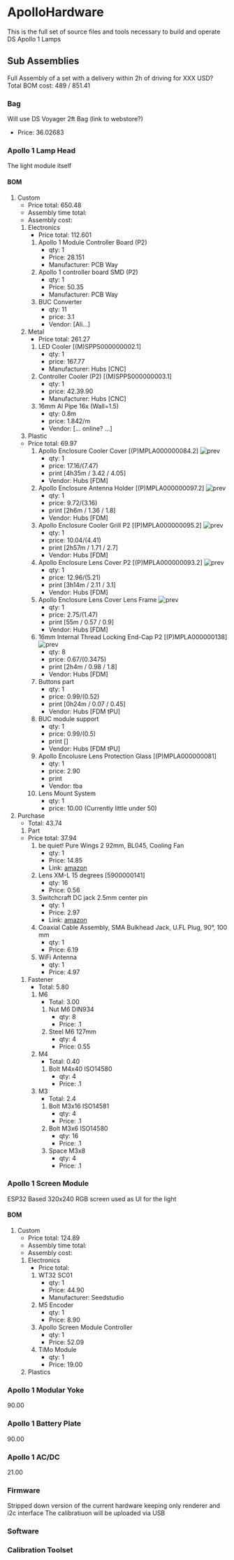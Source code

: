 # ApolloHardware
This is the full set of source files and tools necessary to build and operate DS Apollo 1 Lamps

## Sub Assemblies
Full Assembly of a set with a delivery within 2h of driving for XXX USD?
Total BOM cost: 489 / 851.41


### Bag
Will use DS Voyager 2ft Bag (link to webstore?)
* Price: 36.02683

### Apollo 1 Lamp Head
The light module itself

#### BOM
1. Custom
    * Price total: 650.48
    * Assembly time total: 
    * Assembly cost: 
    1. Electronics
        * Price total: 112.601
        1. Apollo 1 Module Controller Board (P2)
            * qty: 1
            * Price: 28.151
            * Manufacturer: PCB Way
        1. Apollo 1 controller board SMD (P2)
            * qty: 1
            * Price: 50.35
            * Manufacturer: PCB Way
        1. BUC Converter
            * qty: 11
            * price: 3.1
            * Vendor: [Ali...]      
    1. Metal
        * Price total: 261.27
        1. LED Cooler [(M)SPPS000000002.1]
            * qty: 1
            * price: 167.77
            * Manufacturer: Hubs [CNC]
        1. Controller Cooler (P2) [(M)SPPS000000003.1]
            * qty: 1
            * price: 42.39.90
            * Manufacturer: Hubs [CNC]
        1. 16mm Al Pipe 16x (Wall=1.5)
            * qty: 0.8m
            * price: 1.842/m
            * Vendor: [... online? ...]
    1. Plastic
    * Price total: 69.97
        1. Apollo Enclosure Cooler Cover [(P)MPLA000000084.2]
        ![prev](doc/img/1b978f1a-38b5-4dd9-8d30-1f14169f254b_220px.png)
            * qty: 1
            * price: 17.16/(7.47)
            * print [4h35m / 3.42 / 4.05] 
            * Vendor: Hubs [FDM]
        1. Apollo Enclosure Antenna Holder [(P)MPLA000000097.2]
        ![prev](doc/img/8359371e-e1e6-4590-82e4-368910c62481_220px.png)
            * qty: 1
            * price: 9.72/(3.16)
            * print [2h6m / 1.36 / 1.8] 
            * Vendor: Hubs [FDM]
        1. Apollo Enclosure Cooler Grill P2 [(P)MPLA000000095.2]
        ![prev](doc/img/cdc9ed7d-8388-4bdc-b0d6-d6d962fe1649_220px.png)
            * qty: 1
            * price: 10.04/(4.41)
            * print [2h57m / 1.71 / 2.7] 
            * Vendor: Hubs [FDM]
        1. Apollo Enclosure Lens Cover P2 [(P)MPLA000000093.2]
        ![prev](doc/img/d51e216c-95b1-40b4-b6ee-1554e119ff2b_220px.png)
            * qty: 1
            * price: 12.96/(5.21)
            * print [3h14m / 2.11 / 3.1] 
            * Vendor: Hubs [FDM]
        1. Apollo Enclosure Lens Cover Lens Frame
        ![prev](doc/img/b887dcbc-b3ea-470a-91c0-51b27fc00058_220px.png)
            * qty: 1
            * price: 2.75/(1.47)
            * print [55m / 0.57 / 0.9] 
            * Vendor: Hubs [FDM]
        1. 16mm Internal Thread Locking End-Cap P2 [(P)MPLA000000138]
        ![prev](doc/img/69df9523-de0d-4920-ae2b-08f6c6f06c1d_220px.png)
            * qty: 8
            * price: 0.67/(0.3475)
            * print [2h4m / 0.98 / 1.8] 
            * Vendor: Hubs [FDM]
        1. Buttons part
            * qty: 1
            * price: 0.99/(0.52)
            * print [0h24m / 0.07 / 0.45]
            * Vendor: Hubs [FDM tPU]
        1. BUC module support
            * qty: 1
            * price: 0.99/(0.5)
            * print []
            * Vendor: Hubs [FDM tPU]
        1. Apollo Encolusre Lens Protection Glass [(P)MPLA000000081]
            * qty: 1
            * price: 2.90
            * print
            * Vendor: tba
        1. Lens Mount System
            * qty: 1
            * price: 10.00 (Currently little under 50)
1. Purchase
   * Total: 43.74
    1. Part
    * Price total: 37.94
        1. be quiet! Pure Wings 2 92mm, BL045, Cooling Fan
            * qty: 1
            * Price: 14.85
            * Link: [amazon](https://www.amazon.com/quiet-Case-Fan-Cooling-BL045/dp/B00IOIKG68)
        1. Lens XM-L 15 degrees [5900000141]
            * qty: 16
            * Price: 0.56
        1. Switchcraft DC jack 2.5mm center pin
            * qty: 1
            * Price: 2.97
            * Link: [amazon](https://www.amazon.com/)
        1. Coaxial Cable Assembly, SMA Bulkhead Jack, U.FL Plug, 90°, 100 mm
            * qty: 1
            * Price: 6.19
        1. WiFi Antenna
            * qty: 1
            * Price: 4.97
    1. Fastener
       * Total: 5.80
        1. M6
           * Total: 3.00
            1. Nut M6 DIN934
                * qty: 8
                * Price: .1
            1. Steel M6 127mm
                * qty: 4
                * Price: 0.55
        1. M4
           * Total: 0.40
            1. Bolt M4x40 ISO14580
                * qty: 4
                * Price: .1
        1. M3
           * Total: 2.4
            1. Bolt M3x16 ISO14581
                * qty: 4
                * Price: .1
            1. Bolt M3x6 ISO14580
                * qty: 16
                * Price: .1
            1. Space M3x8
                * qty: 4
                * Price: .1

### Apollo 1 Screen Module
ESP32 Based 320x240 RGB screen used as UI for the light
#### BOM
1. Custom
    * Price total: 124.89
    * Assembly time total: 
    * Assembly cost: 
    1. Electronics
        * Price total: 
        1. WT32 SC01
            * qty: 1
            * Price: 44.90
            * Manufacturer: Seedstudio
        1. M5 Encoder
            * qty: 1
            * Price: 8.90
        1. Apollo Screen Module Controller
            * qty: 1
            * Price: 52.09
        1. TiMo Module
            * qty: 1
            * Price: 19.00
    1. Plastics

### Apollo 1 Modular Yoke
90.00

### Apollo 1 Battery Plate
90.00

### Apollo 1 AC/DC
21.00

### Firmware
Stripped down version of the current hardware keeping only renderer and i2c interface
The calibratiuon will be uploaded via USB

### Software


### Calibration Toolset
